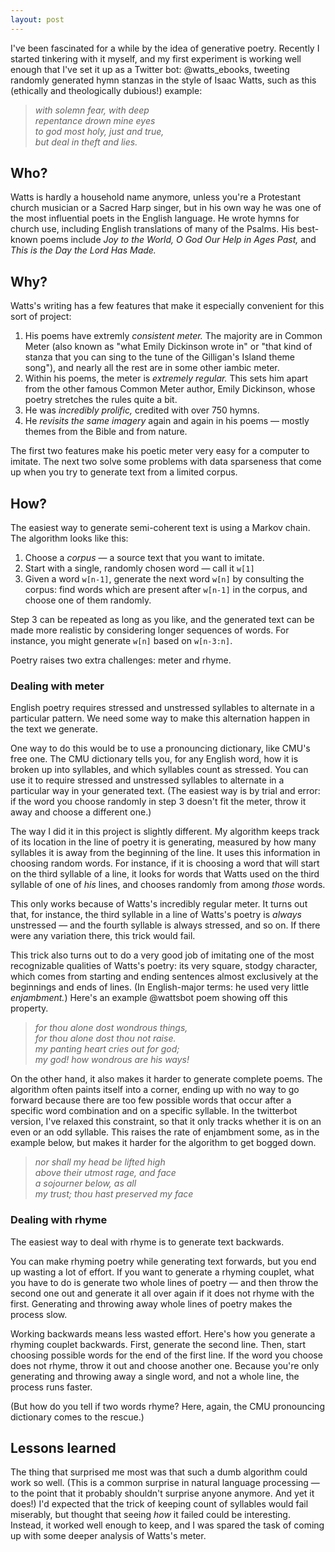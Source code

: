 ```yaml
---
layout: post
---
```

I've been fascinated for a while by the idea of generative poetry.
Recently I started tinkering with it myself, and my first experiment is
working well enough that I've set it up as a Twitter bot:
@watts\_ebooks, tweeting randomly generated hymn stanzas in the style of
Isaac Watts, such as this (ethically and theologically dubious!)
example:

> *with solemn fear, with deep*  
> *repentance drown mine eyes*  
> *to god most holy, just and true,*  
> *but deal in theft and lies.*

Who?
----

Watts is hardly a household name anymore, unless you're a Protestant
church musician or a Sacred Harp singer, but in his own way he was one
of the most influential poets in the English language. He wrote hymns
for church use, including English translations of many of the Psalms.
His best-known poems include *Joy to the World,* *O God Our Help in Ages
Past,* and *This is the Day the Lord Has Made.*

Why?
----

Watts's writing has a few features that make it especially convenient
for this sort of project:

1.  His poems have extremly *consistent meter.* The majority are in
    Common Meter (also known as "what Emily Dickinson wrote in" or "that
    kind of stanza that you can sing to the tune of the Gilligan's
    Island theme song"), and nearly all the rest are in some other
    iambic meter.
2.  Within his poems, the meter is *extremely regular.* This sets him
    apart from the other famous Common Meter author, Emily Dickinson,
    whose poetry stretches the rules quite a bit.
3.  He was *incredibly prolific,* credited with over 750 hymns.
4.  He *revisits the same imagery* again and again in his poems — mostly
    themes from the Bible and from nature.

The first two features make his poetic meter very easy for a computer to
imitate. The next two solve some problems with data sparseness that come
up when you try to generate text from a limited corpus.

How?
----

The easiest way to generate semi-coherent text is using a Markov chain.
The algorithm looks like this:

1.  Choose a *corpus* — a source text that you want to imitate.
2.  Start with a single, randomly chosen word — call it `w[1]`
3.  Given a word `w[n-1]`, generate the next word `w[n]` by consulting
    the corpus: find words which are present after `w[n-1]` in the
    corpus, and choose one of them randomly.

Step 3 can be repeated as long as you like, and the generated text can
be made more realistic by considering longer sequences of words. For
instance, you might generate `w[n]` based on `w[n-3:n]`.

Poetry raises two extra challenges: meter and rhyme.

### Dealing with meter

English poetry requires stressed and unstressed syllables to alternate
in a particular pattern. We need some way to make this alternation
happen in the text we generate.

One way to do this would be to use a pronouncing dictionary, like CMU's
free one. The CMU dictionary tells you, for any English word, how it is
broken up into syllables, and which syllables count as stressed. You can
use it to require stressed and unstressed syllables to alternate in a
particular way in your generated text. (The easiest way is by trial and
error: if the word you choose randomly in step 3 doesn't fit the meter,
throw it away and choose a different one.)

The way I did it in this project is slightly different. My algorithm
keeps track of its location in the line of poetry it is generating,
measured by how many syllables it is away from the beginning of the
line. It uses this information in choosing random words. For instance,
if it is choosing a word that will start on the third syllable of a
line, it looks for words that Watts used on the third syllable of one of
*his* lines, and chooses randomly from among *those* words.

This only works because of Watts's incredibly regular meter. It turns
out that, for instance, the third syllable in a line of Watts's poetry
is *always* unstressed — and the fourth syllable is always stressed, and
so on. If there were any variation there, this trick would fail.

This trick also turns out to do a very good job of imitating one of the
most recognizable qualities of Watts's poetry: its very square, stodgy
character, which comes from starting and ending sentences almost
exclusively at the beginnings and ends of lines. (In English-major
terms: he used very little *enjambment.*) Here's an example @wattsbot
poem showing off this property.

> *for thou alone dost wondrous things,*    
> *for thou alone dost thou not raise.*    
> *my panting heart cries out for god;*    
> *my god! how wondrous are his ways!*  
 
On the other hand, it also makes it harder to generate complete poems.
The algorithm often paints itself into a corner, ending up with no way
to go forward because there are too few possible words that occur after
a specific word combination and on a specific syllable. In the
twitterbot version, I've relaxed this constraint, so that it only tracks
whether it is on an even or an odd syllable. This raises the rate of
enjambment some, as in the example below, but makes it harder for the
algorithm to get bogged down.

> *nor shall my head be lifted high*  
> *above their utmost rage, and face*      
> *a sojourner below, as all*    
> *my trust; thou hast preserved my face*  

### Dealing with rhyme

The easiest way to deal with rhyme is to generate text backwards.

You can make rhyming poetry while generating text forwards, but you end
up wasting a lot of effort. If you want to generate a rhyming couplet,
what you have to do is generate two whole lines of poetry — and then
throw the second one out and generate it all over again if it does not
rhyme with the first. Generating and throwing away whole lines of poetry
makes the process slow.

Working backwards means less wasted effort. Here's how you generate a
rhyming couplet backwards. First, generate the second line. Then, start
choosing possible words for the end of the first line. If the word you
choose does not rhyme, throw it out and choose another one. Because
you're only generating and throwing away a single word, and not a whole
line, the process runs faster.

(But how do you tell if two words rhyme? Here, again, the CMU
pronouncing dictionary comes to the rescue.)

Lessons learned
---------------

The thing that surprised me most was that such a dumb algorithm could
work so well. (This is a common surprise in natural language processing
— to the point that it probably shouldn't surprise anyone anymore. And
yet it does!) I'd expected that the trick of keeping count of syllables
would fail miserably, but thought that seeing *how* it failed could be
interesting. Instead, it worked well enough to keep, and I was spared
the task of coming up with some deeper analysis of Watts's meter.
